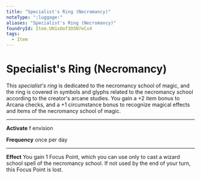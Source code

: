 ```yaml
---
title: "Specialist's Ring (Necromancy)"
noteType: ":luggage:"
aliases: "Specialist's Ring (Necromancy)"
foundryId: Item.UN1xOof3O5N7eCx4
tags:
  - Item
---
```


# Specialist's Ring (Necromancy)

This _specialist's ring_ is dedicated to the necromancy school of magic, and the ring is covered in symbols and glyphs related to the necromancy school according to the creator's arcane studies. You gain a +2 item bonus to Arcana checks, and a +1 circumstance bonus to recognize magical effects and items of the necromancy school of magic.

* * *

**Activate** f envision

**Frequency** once per day

* * *

**Effect** You gain 1 Focus Point, which you can use only to cast a wizard school spell of the necromancy school. If not used by the end of your turn, this Focus Point is lost.
